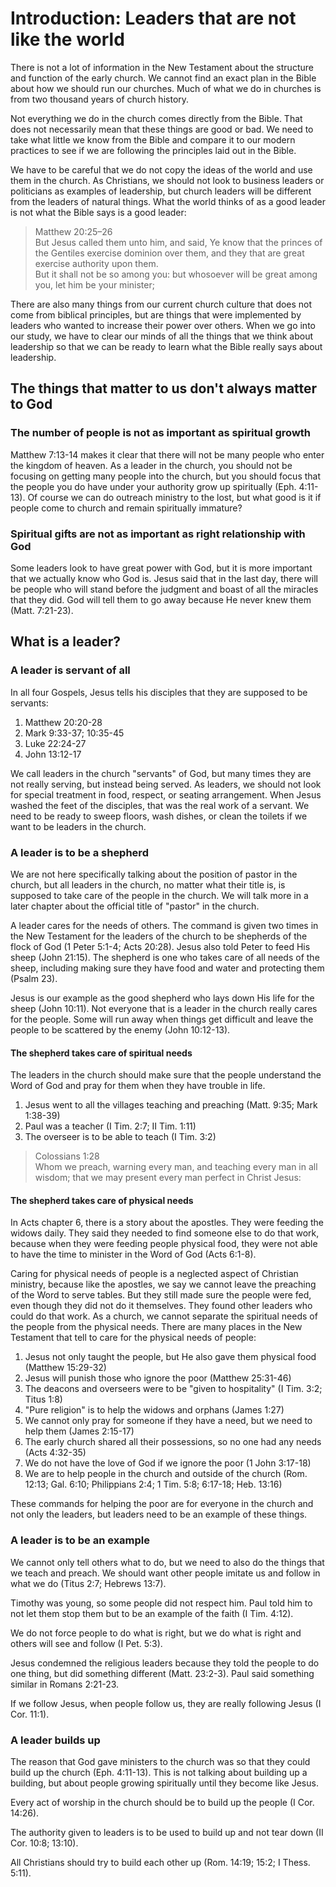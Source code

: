 # Introduction: Leaders that are not like the world

There is not a lot of information in the New Testament about the structure and function of the early church. We cannot find an exact plan in the Bible about how we should run our churches. Much of what we do in churches is from two thousand years of church history.

Not everything we do in the church comes directly from the Bible. That does not necessarily mean that these things are good or bad. We need to take what little we know from the Bible and compare it to our modern practices to see if we are following the principles laid out in the Bible.

We have to be careful that we do not copy the ideas of the world and use them in the church. As Christians, we should not look to business leaders or politicians as examples of leadership, but church leaders will be different from the leaders of natural things. What the world thinks of as a good leader is not what the Bible says is a good leader:

> Matthew 20:25–26  
> But Jesus called them unto him, and said, Ye know that the princes of the Gentiles exercise dominion over them, and they that are great exercise authority upon them.  
> But it shall not be so among you: but whosoever will be great among you, let him be your minister;

There are also many things from our current church culture that does not come from biblical principles, but are things that were implemented by leaders who wanted to increase their power over others. When we go into our study, we have to clear our minds of all the things that we think about leadership so that we can be ready to learn what the Bible really says about leadership.

## The things that matter to us don't always matter to God

### The number of people is not as important as spiritual growth

Matthew 7:13-14 makes it clear that there will not be many people who enter the kingdom of heaven. As a leader in the church, you should not be focusing on getting many people into the church, but you should focus that the people you do have under your authority grow up spiritually (Eph. 4:11-13). Of course we can do outreach ministry to the lost, but what good is it if people come to church and remain spiritually immature?

### Spiritual gifts are not as important as right relationship with God

Some leaders look to have great power with God, but it is more important that we actually know who God is. Jesus said that in the last day, there will be people who will stand before the judgment and boast of all the miracles that they did. God will tell them to go away because He never knew them (Matt. 7:21-23).

## What is a leader?

### A leader is servant of all

In all four Gospels, Jesus tells his disciples that they are supposed to be servants:

1. Matthew 20:20-28
2. Mark 9:33-37; 10:35-45
3. Luke 22:24-27
4. John 13:12-17

We call leaders in the church "servants" of God, but many times they are not really serving, but instead being served. As leaders, we should not look for special treatment in food, respect, or seating arrangement. When Jesus washed the feet of the disciples, that was the real work of a servant. We need to be ready to sweep floors, wash dishes, or clean the toilets if we want to be leaders in the church.

### A leader is to be a shepherd

We are not here specifically talking about the position of pastor in the church, but all leaders in the church, no matter what their title is, is supposed to take care of the people in the church. We will talk more in a later chapter about the official title of "pastor" in the church.

A leader cares for the needs of others. The command is given two times in the New Testament for the leaders of the church to be shepherds of the flock of God (1 Peter 5:1-4; Acts 20:28). Jesus also told Peter to feed His sheep (John 21:15). The shepherd is one who takes care of all needs of the sheep, including making sure they have food and water and protecting them (Psalm 23).

Jesus is our example as the good shepherd who lays down His life for the sheep (John 10:11). Not everyone that is a leader in the church really cares for the people. Some will run away when things get difficult and leave the people to be scattered by the enemy (John 10:12-13).

<!--Need to expound on this more, since it very specifically talks about protecting from false doctrine:

Acts 20:28–31 (KJV 1900)
28Take heed therefore unto yourselves, and to all the flock, over the which the Holy Ghost hath made you overseers, to feed the church of God, which he hath purchased with his own blood.
29For I know this, that after my departing shall grievous wolves enter in among you, not sparing the flock.
30Also of your own selves shall men arise, speaking perverse things, to draw away disciples after them.
31Therefore watch, and remember, that by the space of three years I ceased not to warn every one night and day with tears.
-->

<!--Titus 1:9–11 (KJV 1900)
9Holding fast the faithful word as he hath been taught, that he may be able by sound doctrine both to exhort and to convince the gainsayers.
10For there are many unruly and vain talkers and deceivers, specially they of the circumcision:
11Whose mouths must be stopped, who subvert whole houses, teaching things which they ought not, for filthy lucre’s sake.
-->

#### The shepherd takes care of spiritual needs

The leaders in the church should make sure that the people understand the Word of God and pray for them when they have trouble in life.

1. Jesus went to all the villages teaching and preaching (Matt. 9:35; Mark 1:38-39)
2. Paul was a teacher (I Tim. 2:7; II Tim. 1:11)
3. The overseer is to be able to teach (I Tim. 3:2)

> Colossians 1:28  
> Whom we preach, warning every man, and teaching every man in all wisdom; that we may present every man perfect in Christ Jesus:

<!--Titus 1:9 (KJV 1900)
9Holding fast the faithful word as he hath been taught, that he may be able by sound doctrine both to exhort and to convince the gainsayers.

He must protect against false doctrine-->

#### The shepherd takes care of physical needs

In Acts chapter 6, there is a story about the apostles. They were feeding the widows daily. They said they needed to find someone else to do that work, because when they were feeding people physical food, they were not able to have the time to minister in the Word of God (Acts 6:1-8).

Caring for physical needs of people is a neglected aspect of Christian ministry, because like the apostles, we say we cannot leave the preaching of the Word to serve tables. But they still made sure the people were fed, even though they did not do it themselves. They found other leaders who could do that work. As a church, we cannot separate the spiritual needs of the people from the physical needs. There are many places in the New Testament that tell to care for the physical needs of people:

1. Jesus not only taught the people, but He also gave them physical food (Matthew 15:29-32)
2. Jesus will punish those who ignore the poor (Matthew 25:31-46)
3. The deacons and overseers were to be "given to hospitality" (I Tim. 3:2; Titus 1:8)
4. "Pure religion" is to help the widows and orphans (James 1:27)
5. We cannot only pray for someone if they have a need, but we need to help them (James 2:15-17)
6. The early church shared all their possessions, so no one had any needs (Acts 4:32-35)
7. We do not have the love of God if we ignore the poor (1 John 3:17-18)
8. We are to help people in the church and outside of the church (Rom. 12:13; Gal. 6:10; Philippians 2:4; 1 Tim. 5:8; 6:17-18; Heb. 13:16)

These commands for helping the poor are for everyone in the church and not only the leaders, but leaders need to be an example of these things.

<!--Paul taking up a collection for the poor saints in Jerusalem.-->

### A leader is to be an example

We cannot only tell others what to do, but we need to also do the things that we teach and preach. We should want other people imitate us and follow in what we do (Titus 2:7; Hebrews 13:7).

Timothy was young, so some people did not respect him. Paul told him to not let them stop them but to be an example of the faith (I Tim. 4:12).

We do not force people to do what is right, but we do what is right and others will see and follow (I Pet. 5:3).

Jesus condemned the religious leaders because they told the people to do one thing, but did something different (Matt. 23:2-3). Paul said something similar in Romans 2:21-23.

If we follow Jesus, when people follow us, they are really following Jesus (I Cor. 11:1).

### A leader builds up

The reason that God gave ministers to the church was so that they could build up the church (Eph. 4:11-13). This is not talking about building up a building, but about people growing spiritually until they become like Jesus.

Every act of worship in the church should be to build up the people (I Cor. 14:26).

The authority given to leaders is to be used to build up and not tear down (II Cor. 10:8; 13:10).

All Christians should try to build each other up (Rom. 14:19; 15:2; I Thess. 5:11).
